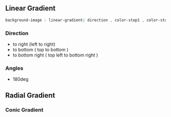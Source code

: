 
## Linear Gradient

```css
background-image : linear-gradient( direction , color-stop1 , color-stop2);
```

### Direction 

- to right (left to right)
- to bottom ( top to bottom )
- to bottom right ( top left to bottom right )

### Angles
- 180deg

## Radial Gradient 

### Conic Gradient


